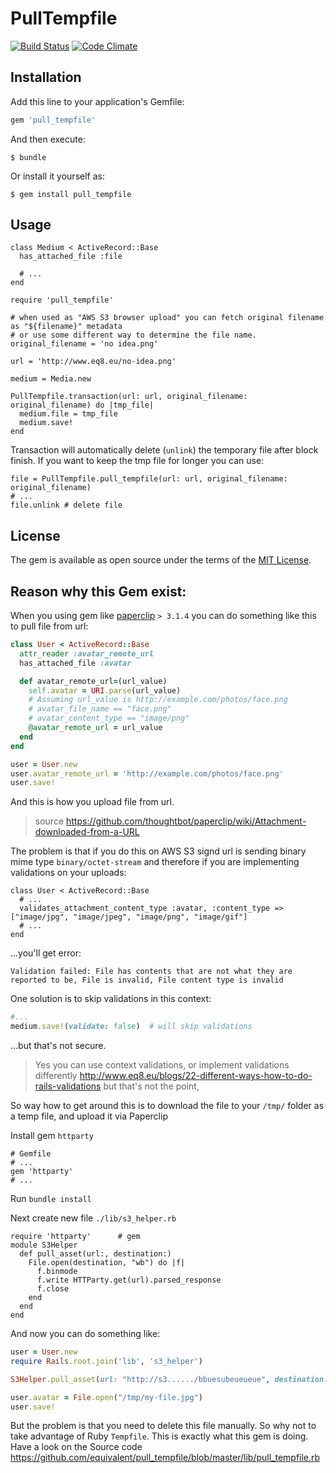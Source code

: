 # PullTempfile

[![Build Status](https://travis-ci.org/equivalent/pull_tempfile.svg?branch=master)](https://travis-ci.org/equivalent/pull_tempfile)
[![Code Climate](https://codeclimate.com/github/equivalent/pull_tempfile/badges/gpa.svg)](https://codeclimate.com/github/equivalent/pull_tempfile)

## Installation

Add this line to your application's Gemfile:

```ruby
gem 'pull_tempfile'
```

And then execute:

    $ bundle

Or install it yourself as:

    $ gem install pull_tempfile

## Usage

```
class Medium < ActiveRecord::Base
  has_attached_file :file

  # ...
end

require 'pull_tempfile'

# when used as "AWS S3 browser upload" you can fetch original filename as "${filename}" metadata
# or use some different way to determine the file name.
original_filename = 'no idea.png'

url = 'http://www.eq8.eu/no-idea.png'

medium = Media.new

PullTempfile.transaction(url: url, original_filename: original_filename) do |tmp_file|
  medium.file = tmp_file
  medium.save!
end

```

Transaction will automatically delete (`unlink`) the temporary file after block
finish. If you want to keep the tmp file for longer you can use:

```
file = PullTempfile.pull_tempfile(url: url, original_filename: original_filename)
# ...
file.unlink # delete file
```


## License

The gem is available as open source under the terms of the [MIT License](http://opensource.org/licenses/MIT).


## Reason why this Gem exist:

When you using gem like [paperclip](https://github.com/thoughtbot/paperclip) `> 3.1.4` you can do something like this to pull file from url:

```ruby
class User < ActiveRecord::Base
  attr_reader :avatar_remote_url
  has_attached_file :avatar

  def avatar_remote_url=(url_value)
    self.avatar = URI.parse(url_value)
    # Assuming url_value is http://example.com/photos/face.png
    # avatar_file_name == "face.png"
    # avatar_content_type == "image/png"
    @avatar_remote_url = url_value
  end
end

user = User.new
user.avatar_remote_url = 'http://example.com/photos/face.png'
user.save!
```

And this is how you upload file from url.

> source
> https://github.com/thoughtbot/paperclip/wiki/Attachment-downloaded-from-a-URL

The problem is that if you do this on AWS S3 signd url is sending binary mime type
`binary/octet-stream` and therefore
if you are implementing validations on your uploads:

```
class User < ActiveRecord::Base
  # ...
  validates_attachment_content_type :avatar, :content_type => ["image/jpg", "image/jpeg", "image/png", "image/gif"]
  # ...
end
```

...you'll get error:

```
Validation failed: File has contents that are not what they are
reported to be, File is invalid, File content type is invalid
```

One solution is to skip validations in this context:

```ruby
#...
medium.save!(validate: false)  # will skip validations
```

...but that's not secure.

> Yes you can use context validations, or implement validations differently
> http://www.eq8.eu/blogs/22-different-ways-how-to-do-rails-validations
> but that's not the point,

So way how to get around this is to  download the file to your `/tmp/` folder as a temp
file, and upload it via Paperclip

Install gem `httparty`

```
# Gemfile
# ...
gem 'httparty'
# ...
```

Run `bundle install`


Next create new file `./lib/s3_helper.rb`

```
require 'httparty'      # gem
module S3Helper
  def pull_asset(url:, destination:)
    File.open(destination, "wb") do |f|
      f.binmode
      f.write HTTParty.get(url).parsed_response
      f.close
    end
  end
end
```

And now you can do something like:

```ruby
user = User.new
require Rails.root.join('lib', 's3_helper')

S3Helper.pull_asset(url: "http://s3....../bbuesubeueueue", destination: "/tmp/my-file.jpg")

user.avatar = File.open("/tmp/my-file.jpg")
user.save!
```

But the problem is that you need to delete this file manually. So why
not to take advantage of Ruby `Tempfile`. This is exactly what this gem
is doing. Have a look on the Source code  https://github.com/equivalent/pull_tempfile/blob/master/lib/pull_tempfile.rb
